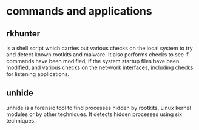 # commands and applications


## rkhunter	

is a shell script which carries out various checks on the local system to try and detect known rootkits and malware. It also performs checks to see if  commands  have  been
 modified,  if  the system startup files have been modified, and various checks on the net‐work interfaces, including checks for listening applications.

## unhide 

 unhide  is  a  forensic  tool to find processes hidden by rootkits, Linux kernel
 modules or by other techniques.  It detects hidden  processes  using  six  techniques.


